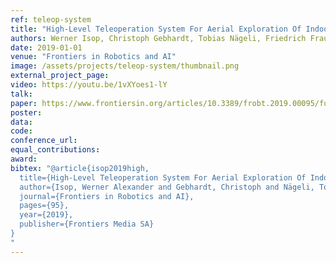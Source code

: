 ```yaml
---
ref: teleop-system
title: "High-Level Teleoperation System For Aerial Exploration Of Indoor Environments"
authors: Werner Isop, Christoph Gebhardt, Tobias Nägeli, Friedrich Fraundorfer, Otmar Hilliges, Dieter Schmalstieg
date: 2019-01-01
venue: "Frontiers in Robotics and AI"
image: /assets/projects/teleop-system/thumbnail.png
external_project_page: 
video: https://youtu.be/1vXYoes1-lY
talk: 
paper: https://www.frontiersin.org/articles/10.3389/frobt.2019.00095/full
poster: 
data: 
code: 
conference_url: 
equal_contributions: 
award: 
bibtex: "@article{isop2019high,
  title={High-Level Teleoperation System For Aerial Exploration Of Indoor Environments},
  author={Isop, Werner Alexander and Gebhardt, Christoph and Nägeli, Tobias and Fraundorfer, Friedrich and Hilliges, Otmar and Schmalstieg, Dieter},
  journal={Frontiers in Robotics and AI},
  pages={95},
  year={2019},
  publisher={Frontiers Media SA}
}
"
---
```

